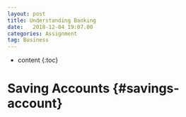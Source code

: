 ```yaml
---
layout: post
title: Understanding Banking
date:   2018-12-04 19:07.00
categories: Assignment
tag: Business
---
```

* content
{:toc}

Saving Accounts		{#savings-account}
====================================